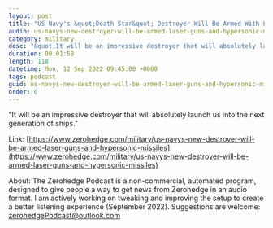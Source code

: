 ```yaml
---
layout: post
title: "US Navy's &quot;Death Star&quot; Destroyer Will Be Armed With Laser Guns And Hypersonic Missiles"
audio: us-navys-new-destroyer-will-be-armed-laser-guns-and-hypersonic-missiles-0
category: military
desc: "&quot;It will be an impressive destroyer that will absolutely launch us into the next generation of ships.&quot;"
duration: 00:01:58
length: 118
datetime: Mon, 12 Sep 2022 09:45:00 +0000
tags: podcast
guid: us-navys-new-destroyer-will-be-armed-laser-guns-and-hypersonic-missiles-0
order: 0
---
```

&quot;It will be an impressive destroyer that will absolutely launch us into the next generation of ships.&quot;

Link: [https://www.zerohedge.com/military/us-navys-new-destroyer-will-be-armed-laser-guns-and-hypersonic-missiles](https://www.zerohedge.com/military/us-navys-new-destroyer-will-be-armed-laser-guns-and-hypersonic-missiles)

About: The Zerohedge Podcast is a non-commercial, automated program, designed to give people a way to get news from Zerohedge in an audio format.  I am actively working on tweaking and improving the setup to create a better listening experience (September 2022).  Suggestions are welcome: [zerohedgePodcast@outlook.com](mailto:zerohedgePodcast@outlook.com)